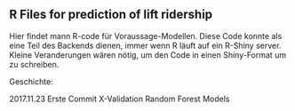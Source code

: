 <h2>R Files for prediction of lift ridership</h2>

<p>Hier findet mann R-code für Voraussage-Modellen.  Diese Code konnte als eine Teil des Backends dienen, immer wenn R läuft auf ein R-Shiny server.  Kleine Veranderungen wären nötig, um den Code in einen Shiny-Format um zu schreiben.</p>

<p>Geschichte:</p>

<p>2017.11.23  Erste Commit X-Validation Random Forest Models</p>
